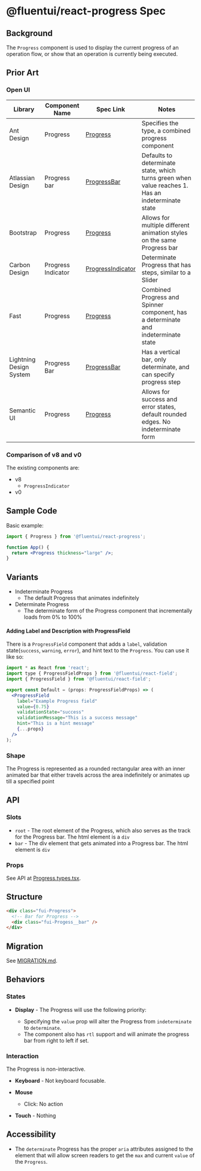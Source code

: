 # @fluentui/react-progress Spec

## Background

The `Progress` component is used to display the current progress of an operation flow, or show that an operation is currently being executed.

## Prior Art

### Open UI

| Library                 | Component Name     | Spec Link                                                                                                    | Notes                                                                                             |
| ----------------------- | ------------------ | ------------------------------------------------------------------------------------------------------------ | ------------------------------------------------------------------------------------------------- |
| Ant Design              | Progress           | [Progress](https://ant.design/components/progress/)                                                          | Specifies the type, a combined progress component                                                 |
| Atlassian Design        | Progress bar       | [ProgressBar](https://atlassian.design/components/progress-bar/success-progress-bar/examples)                | Defaults to determinate state, which turns green when value reaches 1. Has an indeterminate state |
| Bootstrap               | Progress           | [Progress](https://getbootstrap.com/docs/4.3/components/progress/)                                           | Allows for multiple different animation styles on the same Progress bar                           |
| Carbon Design           | Progress Indicator | [ProgressIndicator](https://react.carbondesignsystem.com/?path=/story/components-progressindicator--default) | Determinate Progress that has steps, similar to a Slider                                          |
| Fast                    | Progress           | [Progress](https://explore.fast.design/components/fast-progress)                                             | Combined Progress and Spinner component, has a determinate and indeterminate state                |
| Lightning Design System | Progress Bar       | [ProgressBar](https://www.lightningdesignsystem.com/components/progress-bar/)                                | Has a vertical bar, only determinate, and can specify progress step                               |
| Semantic UI             | Progress           | [Progress](https://semantic-ui.com/modules/progress.html#indicating)                                         | Allows for success and error states, default rounded edges. No indeterminate form                 |

### Comparison of v8 and v0

The existing components are:

- v8
  - `ProgressIndicator`
- v0

## Sample Code

Basic example:

```jsx
import { Progress } from '@fluentui/react-progress';

function App() {
  return <Progress thickness="large" />;
}
```

## Variants

- Indeterminate Progress
  - The default Progress that animates indefinitely
- Determinate Progress
  - The determinate form of the Progress component that incrementally loads from 0% to 100%

#### Adding Label and Description with ProgressField

There is a `ProgressField` component that adds a `label`, validation state(`success`, `warning`, `error`), and hint text to the `Progress`.
You can use it like so:

```jsx
import * as React from 'react';
import type { ProgressFieldProps } from '@fluentui/react-field';
import { ProgressField } from '@fluentui/react-field';

export const Default = (props: ProgressFieldProps) => (
  <ProgressField
    label="Example Progress field"
    value={0.75}
    validationState="success"
    validationMessage="This is a success message"
    hint="This is a hint message"
    {...props}
  />
);
```

### Shape

The Progress is represented as a rounded rectangular area with an inner animated bar that either travels across the area indefinitely or animates up till a specified point

## API

### Slots

- `root` - The root element of the Progress, which also serves as the track for the Progress bar. The html element is a `div`
- `bar` - The div element that gets animated into a Progress bar. The html element is `div`

### Props

See API at [Progress.types.tsx](https://github.com/microsoft/fluentui/blob/master/packages/react-components/react-progress/src/components/Progress/Progress.types.ts).

## Structure

```html
<div class="fui-Progress">
  <!-- Bar for Progress -->
  <div class="fui-Progess__bar" />
</div>
```

## Migration

See [MIGRATION.md](./MIGRATION.md).

## Behaviors

### States

- **Display** - The Progress will use the following priority:

  - Specifying the `value` prop will alter the Progress from `indeterminate` to `determinate`.
  - The component also has `rtl` support and will animate the progress bar from right to left if set.

### Interaction

The Progress is non-interactive.

- **Keyboard** - Not keyboard focusable.
- **Mouse**

  - Click: No action

- **Touch** - Nothing

## Accessibility

- The `determinate` Progress has the proper `aria` attributes assigned to the element that will allow screen readers to get the `max` and current `value` of the `Progress`.
